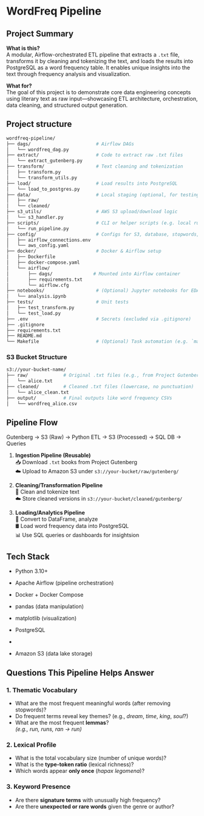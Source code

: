 # WordFreq Pipeline

## Project Summary

**What is this?**  
A modular, Airflow-orchestrated ETL pipeline that extracts a `.txt` file, transforms it by cleaning and tokenizing the text, and loads the results into PostgreSQL as a word frequency table. It enables unique insights into the text through frequency analysis and visualization.

**What for?**  
The goal of this project is to demonstrate core data engineering concepts using literary text as raw input—showcasing ETL architecture, orchestration, data cleaning, and structured output generation.

## Project structure


```bash
wordfreq-pipeline/
├── dags/                        # Airflow DAGs
│   └── wordfreq_dag.py
├── extract/                     # Code to extract raw .txt files
│   └── extract_gutenberg.py
├── transform/                   # Text cleaning and tokenization
│   ├── transform.py
│   └── transform_utils.py
├── load/                        # Load results into PostgreSQL
│   └── load_to_postgres.py
├── data/                        # Local staging (optional, for testing)
│   ├── raw/
│   └── cleaned/
├── s3_utils/                    # AWS S3 upload/download logic
│   └── s3_handler.py
├── scripts/                     # CLI or helper scripts (e.g. local runs)
│   └── run_pipeline.py
├── config/                      # Configs for S3, database, stopwords, etc.
│   ├── airflow_connections.env
│   └── aws_config.yaml
├── docker/                      # Docker & Airflow setup
│   ├── Dockerfile
│   ├── docker-compose.yaml
│   └── airflow/
│       ├── dags/               # Mounted into Airflow container
│       ├── requirements.txt
│       └── airflow.cfg
├── notebooks/                   # (Optional) Jupyter notebooks for EDA or prototyping
│   └── analysis.ipynb
├── tests/                       # Unit tests
│   ├── test_transform.py
│   └── test_load.py
├── .env                         # Secrets (excluded via .gitignore)
├── .gitignore
├── requirements.txt
├── README.md
└── Makefile                     # (Optional) Task automation (e.g. `make run`)
```
### S3 Bucket Structure

```bash
s3://your-bucket-name/
├── raw/             # Original .txt files (e.g., from Project Gutenberg)
│   └── alice.txt
├── cleaned/         # Cleaned .txt files (lowercase, no punctuation)
│   └── alice_clean.txt
├── output/          # Final outputs like word frequency CSVs
│   └── wordfreq_alice.csv
```

## Pipeline Flow

Gutenberg → S3 (Raw) → Python ETL → S3 (Processed) → SQL DB → Queries

1. **Ingestion Pipeline (Reusable)**  
   📥 Download `.txt` books from Project Gutenberg  
   ☁️ Upload to Amazon S3 under `s3://your-bucket/raw/gutenberg/`

2. **Cleaning/Transformation Pipeline**  
   🧹 Clean and tokenize text  
   ☁️ Store cleaned versions in `s3://your-bucket/cleaned/gutenberg/`

3. **Loading/Analytics Pipeline**  
   🐍 Convert to DataFrame, analyze  
   🛢️ Load word frequency data into PostgreSQL  
   📊 Use SQL queries or dashboards for insightsion
   
## Tech Stack

- Python 3.10+

- Apache Airflow (pipeline orchestration)

- Docker + Docker Compose

- pandas (data manipulation)

- matplotlib (visualization)

- PostgreSQL
- 
- Amazon S3 (data lake storage)


## Questions This Pipeline Helps Answer

### 1. **Thematic Vocabulary**
- What are the most frequent meaningful words (after removing stopwords)?
- Do frequent terms reveal key themes? (e.g., *dream*, *time*, *king*, *soul*?)
- What are the most frequent **lemmas**?  
  *(e.g., run, runs, ran → run)*

### 2. **Lexical Profile**
- What is the total vocabulary size (number of unique words)?
- What is the **type-token ratio** (lexical richness)?
- Which words appear **only once** (*hapax legomena*)?

### 3. **Keyword Presence**
- Are there **signature terms** with unusually high frequency?
- Are there **unexpected or rare words** given the genre or author?
